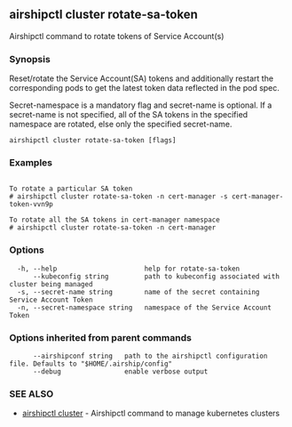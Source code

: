 ## airshipctl cluster rotate-sa-token

Airshipctl command to rotate tokens of Service Account(s)

### Synopsis

Reset/rotate the Service Account(SA) tokens and additionally restart the corresponding pods to get the latest
token data reflected in the pod spec.

Secret-namespace is a mandatory flag and secret-name is optional. If a secret-name is not specified, all of the SA
tokens in the specified namespace are rotated, else only the specified secret-name.


```
airshipctl cluster rotate-sa-token [flags]
```

### Examples

```

To rotate a particular SA token
# airshipctl cluster rotate-sa-token -n cert-manager -s cert-manager-token-vvn9p

To rotate all the SA tokens in cert-manager namespace
# airshipctl cluster rotate-sa-token -n cert-manager

```

### Options

```
  -h, --help                      help for rotate-sa-token
      --kubeconfig string         path to kubeconfig associated with cluster being managed
  -s, --secret-name string        name of the secret containing Service Account Token
  -n, --secret-namespace string   namespace of the Service Account Token
```

### Options inherited from parent commands

```
      --airshipconf string   path to the airshipctl configuration file. Defaults to "$HOME/.airship/config"
      --debug                enable verbose output
```

### SEE ALSO

* [airshipctl cluster](airshipctl_cluster.md)	 - Airshipctl command to manage kubernetes clusters

